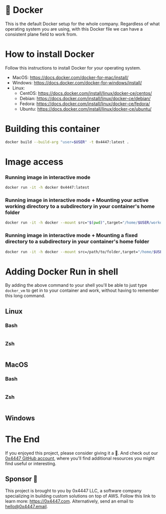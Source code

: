# 🐳 Docker

This is the default Docker setup for the whole company. Regardless of what operating system you are using, with this Docker file we can have a consistent plane field to work from.

# How to install Docker

Follow this instructions to install Docker for your operating system.

- MacOS: https://docs.docker.com/docker-for-mac/install/
- Windows: https://docs.docker.com/docker-for-windows/install/
- Linux:
    - CentOS: https://docs.docker.com/install/linux/docker-ce/centos/
    - Debian: https://docs.docker.com/install/linux/docker-ce/debian/
    - Fedora: https://docs.docker.com/install/linux/docker-ce/fedora/
    - Ubuntu: https://docs.docker.com/install/linux/docker-ce/ubuntu/

# Building this container

``` sh
docker build --build-arg "user=$USER" -t 0x4447:latest .
```

# Image access

### Running image in interactive mode

```sh
docker run -it -h docker 0x4447:latest
```

### Running image in interactive mode + Mounting your active working directory to a subdirectory in your container's home folder

``` sh
docker run -it -h docker --mount src="$(pwd)",target="/home/$USER/workdir/",type=bind 0x4447:latest
```

### Running image in interactive mode + Mounting a fixed directory to a subdirectory in your container's home folder

``` sh
docker run -it -h docker --mount src=/path/to/folder,target="/home/$USER/workdir/",type=bind 0x4447:latest
```

# Adding Docker Run in shell

By adding the above command to your shell you'll be able to just type `docker_vm` to get in to your container and work, without having to remember this long command.

## Linux

### Bash

```sh

```

### Zsh

```sh

```

## MacOS

### Bash

```sh

```

### Zsh

```sh

```

## Windows

# The End

If you enjoyed this project, please consider giving it a 🌟. And check out our [0x4447 GitHub account](https://github.com/0x4447), where you'll find additional resources you might find useful or interesting.

## Sponsor 🎊

This project is brought to you by 0x4447 LLC, a software company specializing in building custom solutions on top of AWS. Follow this link to learn more: https://0x4447.com. Alternatively, send an email to [hello@0x4447.email](mailto:hello@0x4447.email?Subject=Hello%20From%20Repo&Body=Hi%2C%0A%0AMy%20name%20is%20NAME%2C%20and%20I%27d%20like%20to%20get%20in%20touch%20with%20someone%20at%200x4447.%0A%0AI%27d%20like%20to%20discuss%20the%20following%20topics%3A%0A%0A-%20LIST_OF_TOPICS_TO_DISCUSS%0A%0ASome%20useful%20information%3A%0A%0A-%20My%20full%20name%20is%3A%20FIRST_NAME%20LAST_NAME%0A-%20My%20time%20zone%20is%3A%20TIME_ZONE%0A-%20My%20working%20hours%20are%20from%3A%20TIME%20till%20TIME%0A-%20My%20company%20name%20is%3A%20COMPANY%20NAME%0A-%20My%20company%20website%20is%3A%20https%3A%2F%2F%0A%0ABest%20regards.).
